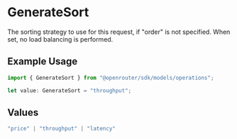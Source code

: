 # GenerateSort

The sorting strategy to use for this request, if "order" is not specified. When set, no load balancing is performed.

## Example Usage

```typescript
import { GenerateSort } from "@openrouter/sdk/models/operations";

let value: GenerateSort = "throughput";
```

## Values

```typescript
"price" | "throughput" | "latency"
```